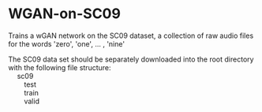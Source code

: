 # WGAN-on-SC09
Trains a wGAN network on the SC09 dataset, a collection of raw audio files for the words 'zero', 'one', ... , 'nine'

The SC09 data set should be separately downloaded into the root directory with the following file structure:  
&emsp; sc09  
&emsp;&emsp; test  
&emsp;&emsp; train  
&emsp;&emsp; valid  
